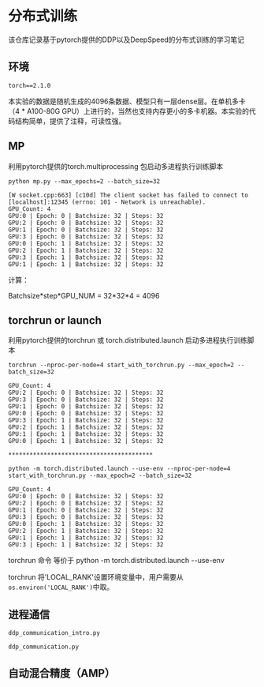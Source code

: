 # 分布式训练
该仓库记录基于pytorch提供的DDP以及DeepSpeed的分布式训练的学习笔记

## 环境

```
torch==2.1.0
```
本实验的数据是随机生成的4096条数据、模型只有一层dense层。在单机多卡（4 * A100-80G GPU）上进行的，当然也支持内存更小的多卡机器。本实验的代码结构简单，提供了注释，可读性强。

## MP
利用pytorch提供的torch.multiprocessing 包启动多进程执行训练脚本
```
python mp.py --max_epochs=2 --batch_size=32

[W socket.cpp:663] [c10d] The client socket has failed to connect to [localhost]:12345 (errno: 101 - Network is unreachable).
GPU_Count: 4
GPU:0 | Epoch: 0 | Batchsize: 32 | Steps: 32
GPU:2 | Epoch: 0 | Batchsize: 32 | Steps: 32
GPU:1 | Epoch: 0 | Batchsize: 32 | Steps: 32
GPU:3 | Epoch: 0 | Batchsize: 32 | Steps: 32
GPU:0 | Epoch: 1 | Batchsize: 32 | Steps: 32
GPU:2 | Epoch: 1 | Batchsize: 32 | Steps: 32
GPU:3 | Epoch: 1 | Batchsize: 32 | Steps: 32
GPU:1 | Epoch: 1 | Batchsize: 32 | Steps: 32
```
计算： 

Batchsize\*step\*GPU_NUM = 32\*32\*4 = 4096

## torchrun or launch
利用pytorch提供的torchrun 或 torch.distributed.launch 启动多进程执行训练脚本
```
torchrun --nproc-per-node=4 start_with_torchrun.py --max_epoch=2 --batch_size=32

GPU_Count: 4
GPU:2 | Epoch: 0 | Batchsize: 32 | Steps: 32
GPU:3 | Epoch: 0 | Batchsize: 32 | Steps: 32
GPU:1 | Epoch: 0 | Batchsize: 32 | Steps: 32
GPU:0 | Epoch: 0 | Batchsize: 32 | Steps: 32
GPU:3 | Epoch: 1 | Batchsize: 32 | Steps: 32
GPU:2 | Epoch: 1 | Batchsize: 32 | Steps: 32
GPU:1 | Epoch: 1 | Batchsize: 32 | Steps: 32
GPU:0 | Epoch: 1 | Batchsize: 32 | Steps: 32

*****************************************

python -m torch.distributed.launch --use-env --nproc-per-node=4 start_with_torchrun.py --max_epoch=2 --batch_size=32

GPU_Count: 4
GPU:0 | Epoch: 0 | Batchsize: 32 | Steps: 32
GPU:2 | Epoch: 0 | Batchsize: 32 | Steps: 32
GPU:1 | Epoch: 0 | Batchsize: 32 | Steps: 32
GPU:3 | Epoch: 0 | Batchsize: 32 | Steps: 32
GPU:0 | Epoch: 1 | Batchsize: 32 | Steps: 32
GPU:2 | Epoch: 1 | Batchsize: 32 | Steps: 32
GPU:1 | Epoch: 1 | Batchsize: 32 | Steps: 32
GPU:3 | Epoch: 1 | Batchsize: 32 | Steps: 32
```
torchrun 命令 等价于 python -m torch.distributed.launch --use-env

torchrun 将'LOCAL_RANK'设置环境变量中，用户需要从`os.environ('LOCAL_RANK')`中取。



## 进程通信

`ddp_communication_intro.py`

`ddp_communication.py`

## 自动混合精度（AMP）
